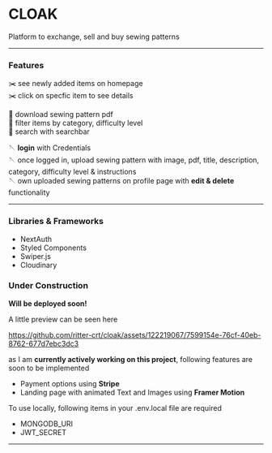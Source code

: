 # CLOAK

Platform to exchange, sell and buy sewing patterns

---

### Features

:scissors: see newly added items on homepage \
:scissors: click on specfic item to see details 

:thread: download sewing pattern pdf \
:thread: filter items by category, difficulty level \
:thread: search with searchbar 

:sewing_needle: **login** with Credentials \
:sewing_needle: once logged in, upload sewing pattern with image, pdf, title, description, category, difficulty level & instructions \
:sewing_needle: own uploaded sewing patterns on profile page with **edit & delete** functionality

---

### Libraries & Frameworks

- NextAuth
- Styled Components
- Swiper.js
- Cloudinary

### Under Construction 
**Will be deployed soon!**

A little preview can be seen here 

https://github.com/ritter-crt/cloak/assets/122219067/7599154e-76cf-40eb-8762-677d7ebc3dc3

as I am **currently actively working on this project**, following features are soon to be implemented

- Payment options using **Stripe**
- Landing page with animated Text and Images using **Framer Motion**

To use locally, following items in your .env.local file are required

- MONGODB_URI 
- JWT_SECRET

---
